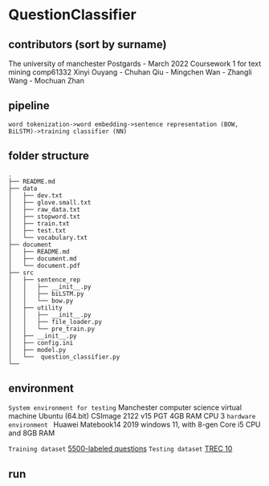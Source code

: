 # QuestionClassifier

## contributors (sort by surname)
The university of manchester Postgards - March 2022
Coursework 1 for text mining comp61332
Xinyi Ouyang - Chuhan Qiu - Mingchen Wan - Zhangli Wang - Mochuan Zhan

## pipeline
```
word tokenization->word embedding->sentence representation (BOW, BiLSTM)->training classifier (NN)
```
## folder structure
```
.
├── README.md
├── data
│   ├── dev.txt
│   ├── glove.small.txt
│   ├── raw_data.txt
│   ├── stopword.txt
│   ├── train.txt
│   ├── test.txt
│   └── vocabulary.txt
├── document
│   ├── README.md
│   ├── document.md
│   └── document.pdf
├── src
│   ├── sentence_rep
│   │   ├── __init__.py
│   │   ├── biLSTM.py
│   │   └── bow.py
│   ├── utility
│   │   ├── __init__.py
│   │   ├── file_loader.py
│   │   └── pre_train.py
│   ├── __init__.py
│   ├── config.ini
│   ├── model.py
│   └──  question_classifier.py  
└──

```

## environment
`System environment for testing` Manchester computer science virtual machine Ubuntu (64.bit) CSImage 2122 v15 PGT
4GB RAM CPU 3
`hardware environment ` Huawei Matebook14 2019 windows 11, with 8-gen Core i5 CPU and 8GB RAM

`Training dataset` [5500-labeled questions](https://cogcomp.seas.upenn.edu/Data/QA/QC/train_5500.label)
`Testing dataset` [TREC 10](https://cogcomp.seas.upenn.edu/Data/QA/QC/TREC_10.label)

## run

